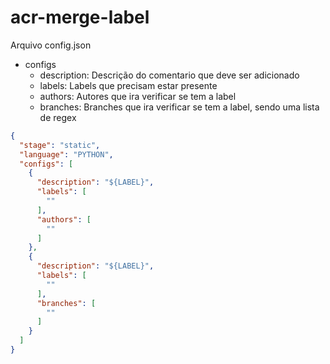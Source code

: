 # acr-merge-label

Arquivo config.json

- configs
    - description: Descrição do comentario que deve ser adicionado
    - labels: Labels que precisam estar presente
    - authors: Autores que ira verificar se tem a label
    - branches: Branches que ira verificar se tem a label, sendo uma lista de regex

```json
{
  "stage": "static",
  "language": "PYTHON",
  "configs": [
    {
      "description": "${LABEL}",
      "labels": [
        ""
      ],
      "authors": [
        ""
      ]
    },
    {
      "description": "${LABEL}",
      "labels": [
        ""
      ],
      "branches": [
        ""
      ]
    }
  ]
}

```
